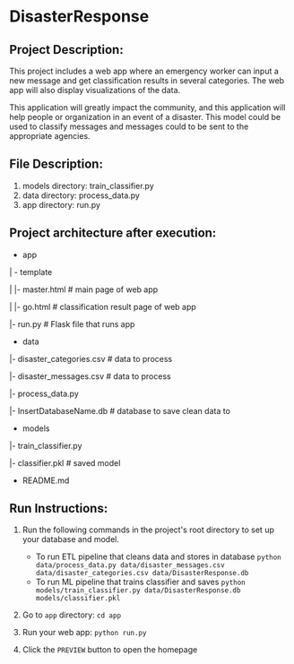 # DisasterResponse
## Project Description:
This project includes a web app where an emergency worker can input a new message and get classification results in several categories. The web app will also display visualizations of the data. 

This application will greatly impact the community, and this application will help people or organization in an event of a disaster. This model could be used to classify messages and messages could to be sent to the appropriate agencies.  

## File Description:
1. models directory: train_classifier.py
2. data directory: process_data.py
3. app directory: run.py

## Project architecture after execution:
- app

| - template

| |- master.html  # main page of web app

| |- go.html  # classification result page of web app

|- run.py  # Flask file that runs app

- data

|- disaster_categories.csv  # data to process 

|- disaster_messages.csv  # data to process

|- process_data.py

|- InsertDatabaseName.db   # database to save clean data to

- models

|- train_classifier.py

|- classifier.pkl  # saved model 


- README.md

## Run Instructions:
1. Run the following commands in the project's root directory to set up your database and model.
    - To run ETL pipeline that cleans data and stores in database
        `python data/process_data.py data/disaster_messages.csv data/disaster_categories.csv data/DisasterResponse.db`
    - To run ML pipeline that trains classifier and saves
        `python models/train_classifier.py data/DisasterResponse.db models/classifier.pkl`

2. Go to `app` directory: `cd app`

3. Run your web app: `python run.py`

4. Click the `PREVIEW` button to open the homepage
